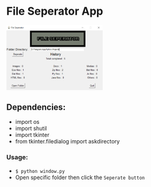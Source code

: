 # File Seperator App
<img src="assets/fileSeparator.png" width="50%" height="50%">

## Dependencies:
  * import os
  * import shutil
  * import tkinter
  * from tkinter.filedialog import askdirectory

### Usage:
  * ```$ python window.py```
  * Open specific folder then click the `Seperate button`
 
